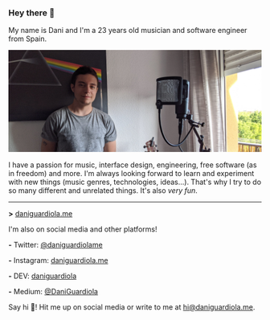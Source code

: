 ### Hey there 🙂

My name is Dani and I'm a 23 years old musician and software engineer from Spain.

![Me](https://github.com/DaniGuardiola/daniguardiola/raw/master/me.png)

I have a passion for music, interface design, engineering, free software (as in freedom) and more. I'm always looking forward to learn and experiment with new things (music genres, technologies, ideas...). That's why I try to do so many different and unrelated things. It's also _very fun_.

---

**>** [daniguardiola.me](https://daniguardiola.me/)

I'm also on social media and other platforms!

**-** Twitter: [@daniguardiolame](https://twitter.com/daniguardiolame)

**-** Instagram: [daniguardiola.me](https://www.instagram.com/daniguardiola.me/)

**-** DEV: [daniguardiola](https://dev.to/daniguardiola)

**-** Medium: [@DaniGuardiola](https://medium.com/@DaniGuardiola)

Say hi 👋! Hit me up on social media or write to me at [hi@daniguardiola.me](mailto:hi@daniguardiola.me).
